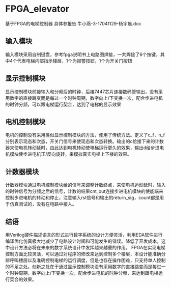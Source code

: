 # FPGA_elevator
基于FPGA的电梯控制器  具体参报告  牛小燕-3-17041129-杨宇晨.doc

输入模块
---
输入模块采用自制键盘，参考fpga说明书上电路图焊接，一共焊接了6个按键，其中4个代表电梯内部指示楼层，1个为报警按钮，1个为开关门按钮

显示控制模块
---
显示控制模块前接输入和分频后的时钟，后接7447芯片连接数码管输出，没有采用数字的直接跳变而是每过一个时钟周期，数字向上/下变换一次，配合步进电机的时钟分频，可以跟电梯运行契合，达到了电梯的显示效果

电机控制模块
---
电机的控制没有采用类似显示控制模块的方法，使用了传统方法。定义了c_f，n_f分别表示现态和次态，开关门信号来使现态和次态转换。输出的c给接下来的计数器来使电机转动延时，由此达到电机转动使电梯运行更久的效果，输出d给步进电机模块使步进电机正/反向旋转，来模拟真实电梯上下楼的效果。


计数器模块
---
计数器模块通过电机控制模块给的信号来调整计数终点，来使电机运动延时，输入的时钟信号为分频之后的信号，计数的结果cnt_out连接步进电机模块的使能端来控制步进电机的转动和停止，注意输入rst信号和输出的return_sig，count都是用于仿真测试的，没有在电路中接入。

结语
---
用Verilog硬件描述语言的形式进行数字系统的设计方便灵活，利用EDA软件进行编译优化仿真极大地减少了电路设计时间和可能发生的错误。降低了开发成本，这中设计方法必将在未来的数字系统设计中发挥越来越重的作用。
FPGA在实现电梯控制方面比较灵活，可以通过对程序的修改来达到控制多个楼层，本设计能准确分辨呼叫楼层以及准确控制电梯的运行调度，但是也存在操作困难，只支持单人控制的不足之处。创新之处在于通过显示控制模块没有采用数字的直接跳变而是每过一个时钟周期，数字向上/下变换一次，配合步进电机的时钟分频，来达到跟电梯运行契合的效果。
